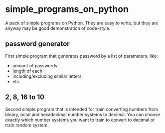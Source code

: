 # simple_programs_on_python
A pack of simple programs on Python. They are easy to write, but they are anyway may be good demonstration of code-style.
## password generator
First simple program that generates password by a list of parameters, like:
- amount of passwords
- length of each
- including/excluding similar letters
- etc.
## 2, 8, 16 to 10
Second simple program that is intended for train converting numbers from binary, octal and hexadecimal number systems to decimal.
You can choose exactly which number systems you want to train to convert to decimal or train random system.
